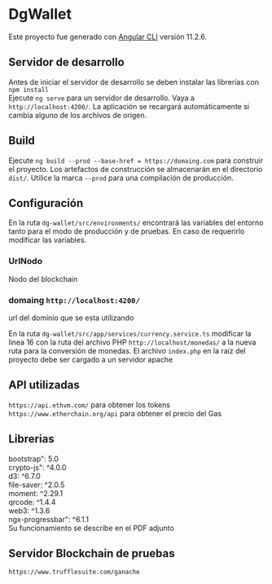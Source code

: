 # DgWallet

Este proyecto fue generado con [Angular CLI](https://github.com/angular/angular-cli) versión 11.2.6.

## Servidor de desarrollo
Antes de iniciar el servidor de desarrollo se deben instalar las librerías con `npm install` <br>
Ejecute `ng serve` para un servidor de desarrollo. Vaya a `http://localhost:4200/`. La aplicación se recargará automáticamente si cambia alguno de los archivos de origen.


## Build

Ejecute `ng build --prod --base-href = https://domaing.com` para construir el proyecto. Los artefactos de construcción se almacenarán en el directorio `dist/`. Utilice la marca `--prod` para una compilación de producción.

## Configuración 

En la ruta `dg-wallet/src/environments/` encontrará las variables del entorno tanto para el modo de producción y de pruebas. En caso de requerirlo modificar las variables.

### UrlNodo
Nodo del blockchain
### domaing `http://localhost:4200/`
url del dominio que se esta utilizando


En la ruta `dg-wallet/src/app/services/currency.service.ts` modificar la linea 16 con la ruta del archivo PHP
`http://localhost/monedas/` a la nueva ruta para la conversión de monedas. El archivo `index.php` en la raiz del proyecto debe ser cargado a un servidor apache

## API utilizadas
`https://api.ethvm.com/` para obtener los tokens <br>
`https://www.etherchain.org/api` para obtener el precio del Gas

## Librerias
bootstrap": 5.0 <br>
crypto-js": ^4.0.0 <br>
d3: ^6.7.0 <br>
file-saver: ^2.0.5 <br>
moment: ^2.29.1 <br>
qrcode: ^1.4.4<br>
web3: ^1.3.6 <br>
ngx-progressbar": ^6.1.1 <br>
Su funcionamiento se describe en el PDF adjunto

## Servidor Blockchain de pruebas
`https://www.trufflesuite.com/ganache`
